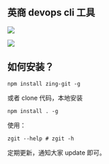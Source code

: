 ## 英商 devops cli 工具     


![](http://www.gitrue.com:9000/image/5653A9A90F0794A637C07489321E4B54.jpg)

![](http://www.gitrue.com:9000/image/4A846B48D19C958C68023D8C3EAE08BE.jpg)
 
## 如何安装？

```shell
npm install zing-git -g
```

或者 clone 代码，本地安装

```shell
npm install . -g
```

使用：

```
zgit --help # zgit -h
```    

定期更新，通知大家 update 即可。

